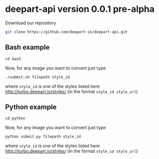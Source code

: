 # deepart-api version 0.0.1 pre-alpha

Download our repository
```bash
git clone https://github.com/deepart-io/deepart-api.git
```

## Bash example
```
cd bash
```

Now, for any image you want to convert just type
```
./submit.sh filepath style_id
```

where `style_id` is one of the styles listed here http://turbo.deepart.io/styles/ (in the format `style_id style_url`)

## Python example
```
cd python
```

Now, for any image you want to convert just type
```
python submit.py filepath style_id
```

where `style_id` is one of the styles listed here http://turbo.deepart.io/styles/ (in the format `style_id style_url`)
